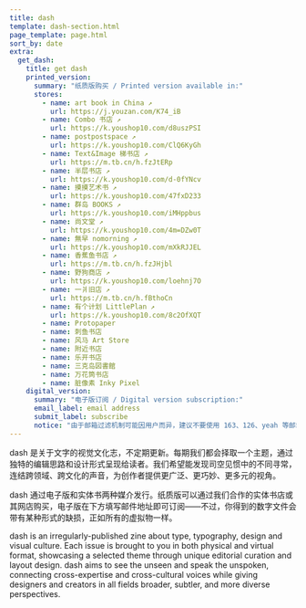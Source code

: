 ```yaml
---
title: dash
template: dash-section.html
page_template: page.html
sort_by: date
extra:
  get_dash:
    title: get dash
    printed_version:
      summary: "纸质版购买 / Printed version available in:"
      stores:
        - name: art book in China ↗
          url: https://j.youzan.com/K74_iB
        - name: Combo 书店 ↗
          url: https://k.youshop10.com/d8uszPSI
        - name: postpostspace ↗
          url: https://k.youshop10.com/ClQ6KyGh
        - name: Text&Image 梯书店 ↗
          url: https://m.tb.cn/h.fzJtERp
        - name: 半层书店 ↗
          url: https://k.youshop10.com/d-0fYNcv
        - name: 摸摸艺术书 ↗
          url: https://k.youshop10.com/47fxD233
        - name: 群岛 BOOKS ↗
          url: https://k.youshop10.com/iMHppbus
        - name: 尚文堂 ↗
          url: https://k.youshop10.com/4m=DZw0T
        - name: 無早 nomorning ↗
          url: https://k.youshop10.com/mXkRJJEL
        - name: 香蕉鱼书店 ↗
          url: https://m.tb.cn/h.fzJHjbl
        - name: 野狗商店 ↗
          url: https://k.youshop10.com/loehnj7O
        - name: 一爿旧店 ↗
          url: https://m.tb.cn/h.fBthoCn
        - name: 有个计划 LittlePlan ↗
          url: https://k.youshop10.com/8c2OfXQT
        - name: Protopaper
        - name: 刺鱼书店
        - name: 风马 Art Store
        - name: 附近书店
        - name: 乐开书店
        - name: 三克岛図書館
        - name: 万花筒书店
        - name: 脏像素 Inky Pixel
    digital_version:
      summary: "电子版订阅 / Digital version subscription:"
      email_label: email address
      submit_label: subscribe
      notice: "由于邮箱过滤机制可能因用户而异，建议不要使用 163、126、yeah 等邮箱。如果您没有收到邮件，请留意垃圾邮件（spam）文件夹或垃圾箱。如果仍然没有收到，可联络 [dash@<wbr>atelier-<wbr>anchor.<wbr>com](mailto:dash@atelier-anchor.com) 解决。"
---
```


dash 是关于文字的视觉文化志，不定期更新。每期我们都会择取一个主题，通过独特的编辑思路和设计形式呈现给读者。我们希望能发现司空见惯中的不同寻常，连结跨领域、跨文化的声音，为创作者提供更广泛、更巧妙、更多元的视角。

dash 通过电子版和实体书两种媒介发行。纸质版可以通过我们合作的实体书店或其网店购买，电子版在下方填写邮件地址即可订阅——不过，你得到的数字文件会带有某种形式的缺损，正如所有的虚拟物一样。

dash is an irregularly-published zine about type, typography, design and visual culture. Each issue is brought to you in both physical and virtual format, showcasing a selected theme through unique editorial curation and layout design. dash aims to see the unseen and speak the unspoken, connecting cross-expertise and cross-cultural voices while giving designers and creators in all fields broader, subtler, and more diverse perspectives.
